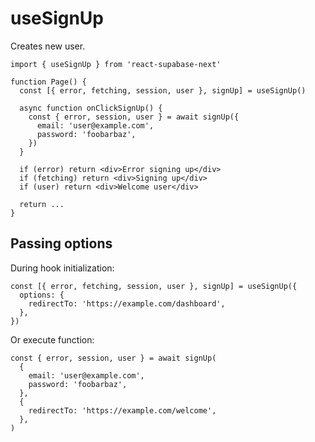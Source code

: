 # useSignUp

Creates new user.

```tsx highlight=4
import { useSignUp } from 'react-supabase-next'

function Page() {
  const [{ error, fetching, session, user }, signUp] = useSignUp()

  async function onClickSignUp() {
    const { error, session, user } = await signUp({
      email: 'user@example.com',
      password: 'foobarbaz',
    })
  }

  if (error) return <div>Error signing up</div>
  if (fetching) return <div>Signing up</div>
  if (user) return <div>Welcome user</div>

  return ...
}
```

## Passing options

During hook initialization:

```tsx
const [{ error, fetching, session, user }, signUp] = useSignUp({
  options: {
    redirectTo: 'https://example.com/dashboard',
  },
})
```

Or execute function:

```tsx
const { error, session, user } = await signUp(
  {
    email: 'user@example.com',
    password: 'foobarbaz',
  },
  {
    redirectTo: 'https://example.com/welcome',
  },
)
```
